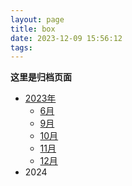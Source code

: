 ```yaml
---
layout: page
title: box
date: 2023-12-09 15:56:12
tags:
---
```

**这里是归档页面**

- [2023年](https://awaae001.top/archives/2023/)
   - [6月](https://awaae001.top/archives/2023/06/)
   - [9月](https://awaae001.top/archives/2023/09/)
   - [10月](https://awaae001.top/archives/2023/10/)
   - [11月](https://awaae001.top/archives/2023/11/)
   - [12月](https://awaae001.top/archives/2023/12/)
- 2024